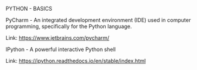 PYTHON - BASICS
 
PyCharm - An integrated development environment (IDE) used in computer programming, specifically for the Python language. 

Link: https://www.jetbrains.com/pycharm/

IPython - A powerful interactive Python shell 

Link: https://ipython.readthedocs.io/en/stable/index.html
